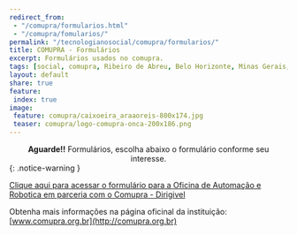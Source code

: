 ```yaml
---
redirect_from:
 - "/comupra/formularios.html"
 - "/comupra/fomularios/"
permalink: "/tecnologianosocial/comupra/formularios/"
title: COMUPRA - Formulários
excerpt: Formulários usados no comupra. 
tags: [social, comupra, Ribeiro de Abreu, Belo Horizonte, Minas Gerais, BRasil, Brazil, Projetos, Politica, politica publica, formulário, Deixe o Onça Beber Agua]
layout: default
share: true 
feature:
 index: true
image:
 feature: comupra/caixoeira_araaoreis-800x174.jpg
 teaser: comupra/logo-comupra-onca-200x186.png
---
```



<center><strong>Aguarde!!</strong> Formulários, escolha abaixo o formulário conforme seu interesse.</center>
{: .notice-warning }

[Clique aqui para acessar o formulário para a Oficina de Automação e Robotica em parceria com o Comupra - Dirigivel](https://docs.google.com/a/carlosdelfino.eti.br/forms/d/1eQIZ688TXUdvdeIazdanH7kSAIxgoILSDLxdQmsd6O4/viewform)

Obtenha mais informações na página oficinal da instituição: [www.comupra.org.br](http://comupra.org.br)
